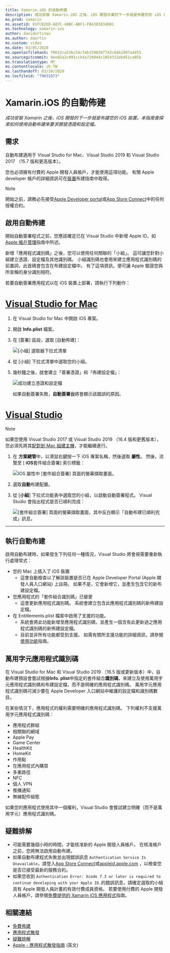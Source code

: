 ```yaml
---
title: Xamarin.iOS 的自動佈建
description: 成功安裝 Xamarin.iOS 之後，iOS 開發作業的下一步就是佈建您的 iOS 裝置。 本指南將探索使用自動化簽署來要求開發憑證和設定檔。
ms.prod: xamarin
ms.assetid: 81FCB2ED-687C-40BC-ABF1-FB4303034D01
ms.technology: xamarin-ios
author: davidortinau
ms.author: daortin
ms.custom: video
ms.date: 03/05/2020
ms.openlocfilehash: f0612ca53bc54cf4b15982b7743c64b1997a4455
ms.sourcegitcommit: 9ee02a2c091ccb4a728944c1854312ebd51ca05b
ms.translationtype: MT
ms.contentlocale: zh-TW
ms.lasthandoff: 03/10/2020
ms.locfileid: "79031073"
---
```

# <a name="automatic-provisioning-for-xamarinios"></a>Xamarin.iOS 的自動佈建

_成功安裝 Xamarin 之後，iOS 開發的下一步就是布建您的 iOS 裝置。本指南會探索如何使用自動布建來要求開發憑證和設定檔。_

## <a name="requirements"></a>需求

自動布建適用于 Visual Studio for Mac、Visual Studio 2019 和 Visual Studio 2017 （15.7 版和更高版本）。 

您也必須擁有付費的 Apple 開發人員帳戶，才能使用這項功能。 有關 Apple developer 帳戶的詳細資訊可在[裝置](~/ios/get-started/installation/device-provisioning/index.md)布建指南中取得。

> [!NOTE]
> 開始之前，請務必先接受[Apple Developer portal](https://developer.apple.com/account/)或[App Store Connect](https://appstoreconnect.apple.com/)中的任何授權合約。


## <a name="enable-automatic-provisioning"></a>啟用自動佈建

開始自動簽署程式之前，您應該確定已在 Visual Studio 中新增 Apple ID，如[Apple 帳戶管理](~/cross-platform/macios/apple-account-management.md)指南中所述。 

新增「應用程式識別碼」之後，您可以使用任何關聯的「小組」。 這可讓您針對小組建立憑證、設定檔及其他識別碼。 小組識別碼也會用來建立應用程式識別碼的前置詞，此首碼會包含在布建設定檔中。 有了這項資訊，便可讓 Apple 驗證您與所宣稱的身分識別相符。

若要自動簽署應用程式以在 iOS 裝置上部署，請執行下列動作：

# <a name="visual-studio-for-mac"></a>[Visual Studio for Mac](#tab/macos)

1. 在 Visual Studio for Mac 中開啟 iOS 專案。

2. 開啟 **Info.plist** 檔案。

3. 在 [簽署] 區段，選取 [自動佈建]：

    ![[小組] 選取器下拉式清單](automatic-provisioning-images/image2.png)

4. 從 [小組] 下拉式清單中選取您的小組。

5. 幾秒鐘之後，就會建立「簽署憑證」和「佈建設定檔」：

    ![成功建立憑證和設定檔](automatic-provisioning-images/image5.png)

    如果自動簽署失敗，**自動簽署台**將會顯示該錯誤的原因。

# <a name="visual-studio"></a>[Visual Studio](#tab/windows)

> [!NOTE]
> 如果您使用 Visual Studio 2017 或 Visual Studio 2019 （16.4 版和更舊版本），您必須先將其[配對到 Mac 組建主機](~/ios/get-started/installation/windows/connecting-to-mac/index.md)，才能繼續進行。

1. 在 **方案總管**中，以滑鼠右鍵按一下 iOS 專案名稱，然後選取 **屬性**。 然後，流覽至 [ **iOS**套件組合簽署] 索引標籤：

    ![IOS 屬性中 [套件組合簽署] 頁面的螢幕擷取畫面。](automatic-provisioning-images/bundle-signing-win.png)

2. 選取**自動**布建配置。

3. 從 [**小組**] 下拉式功能表中選取您的小組，以啟動自動簽署程式。 Visual Studio 會指出程式是否已順利完成：

    ![[套件組合簽署] 頁面的螢幕擷取畫面，其中反白顯示「自動布建已順利完成」訊息。](automatic-provisioning-images/signing-success-win.png)

-----

## <a name="run-automatic-provisioning"></a>執行自動布建

啟用自動布建時，如果發生下列任何一種情況，Visual Studio 將會視需要重新執行處理常式：

- 您的 Mac 上插入了 iOS 裝置
  - 這會自動檢查以了解該裝置是否已在 Apple Developer Portal (Apple 開發人員入口網站) 上註冊。 如果不是，它會新增它，並產生包含它的新布建設定檔。
- 您應用程式的「套件組合識別碼」已變更
  - 這會更新應用程式識別碼。 系統會建立包含此應用程式識別碼的新佈建設定檔。
- 在 Entitlements.plist 檔案中啟用了支援的功能。
  - 系統會將此功能新增至應用程式識別碼，並產生一個含有此更新過之應用程式識別碼的新佈建設定檔。
  - 目前並非所有功能都受到支援。 如需有關所支援功能的詳細資訊，請參閱[使用功能](~/ios/deploy-test/provisioning/capabilities/index.md)指南。

## <a name="wildcard-app-ids"></a>萬用字元應用程式識別碼

在 Visual Studio for Mac 和 Visual Studio 2019 （16.5 版或更新版本）中，自動布建預設會嘗試根據**Info. plist**中指定的套件組合**識別碼**，來建立及使用萬用字元應用程式識別碼和布建設定檔，而不是明確的應用程式識別碼。 萬用字元應用程式識別碼可減少要在 Apple Developer 入口網站中維護的設定檔和識別碼數目。

在某些情況下，應用程式的權利需要明確的應用程式識別碼。 下列權利不支援萬用字元應用程式識別碼：

- 應用程式群組
- 相關聯的網域
- Apple Pay
- Game Center
- HealthKit
- HomeKit
- 作用點
- 在應用程式內購買
- 多重路徑
- NFC
- 個人 VPN
- 推播通知
- 無線配件組態

如果您的應用程式使用其中一個權利，Visual Studio 會嘗試建立明確（而不是萬用字元）應用程式識別碼。

## <a name="troubleshoot"></a>疑難排解 

- 可能需要幾個小時的時間，才能核准新的 Apple 開發人員帳戶。 在核准帳戶之前，您將無法啟用自動布建。
- 如果自動布建程式失敗並出現錯誤訊息 `Authentication Service Is Unavailable`，請登入[App Store Connect](https://appstoreconnect.apple.com/)或[appleid.apple.com](https://appleid.apple.com) ，以檢查您是否已接受最新的服務合約。
- 如果您收到 `Authentication Error: Xcode 7.3 or later is required to continue developing with your Apple ID.`的錯誤訊息，請確定選取的小組具有 Apple 開發人員計畫的有效付費成員資格。 若要使用付費的 Apple 開發人員帳戶，請參閱[免費提供的 Xamarin iOS 應用程式](~/ios/get-started/installation/device-provisioning/free-provisioning.md)指南。

## <a name="related-links"></a>相關連結

- [免費佈建](~/ios/get-started/installation/device-provisioning/free-provisioning.md)
- [應用程式散發](~/ios/deploy-test/app-distribution/index.md)
- [疑難排解](~/ios/deploy-test/troubleshooting.md)
- [Apple - 應用程式散發指南](https://developer.apple.com/library/ios/documentation/IDEs/Conceptual/AppDistributionGuide/Introduction/Introduction.html) \(英文\)
